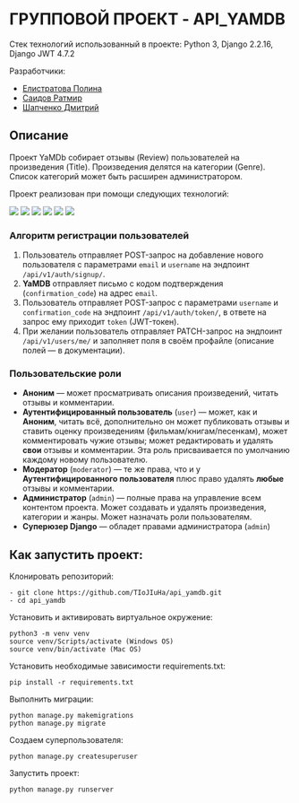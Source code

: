 # ГРУППОВОЙ ПРОЕКТ - API_YAMDB
Стек технологий использованный в проекте: Python 3, Django 2.2.16, Django JWT 4.7.2

Разработчики:
- [Елистратова Полина](https://github.com/TIoJIuHa)
- [Саидов Ратмир](https://github.com/RatmirSaidov)
- [Шапченко Дмитрий](https://github.com/dltt1)
## Описание
Проект YaMDb собирает отзывы (Review) пользователей на произведения (Title). Произведения делятся на категории (Genre). Список категорий может быть расширен администратором.

Проект реализован при помощи следующих технологий:

<img src="https://img.shields.io/badge/SQLite-07405E?style=for-the-badge&logo=sqlite&logoColor=white"/>
<img src="https://img.shields.io/badge/Django-092E20?style=for-the-badge&logo=django&logoColor=green"/>
<img src="https://img.shields.io/badge/django%20rest-ff1709?style=for-the-badge&logo=django&logoColor=white"/>
<img src="https://img.shields.io/badge/JWT-000000?style=for-the-badge&logo=JSON%20web%20tokens&logoColor=white"/>
<img src="https://img.shields.io/badge/Slack-4A154B?style=for-the-badge&logo=slack&logoColor=white"/>
<img src="https://img.shields.io/badge/VSCode-0078D4?style=for-the-badge&logo=visual%20studio%20code&logoColor=white"/>

### Алгоритм регистрации пользователей
  1. Пользователь отправляет POST-запрос на добавление нового пользователя с параметрами `email` и `username` на эндпоинт `/api/v1/auth/signup/`.
  2. **YaMDB** отправляет письмо с кодом подтверждения (`confirmation_code`) на адрес  `email`.
  3. Пользователь отправляет POST-запрос с параметрами `username` и `confirmation_code` на эндпоинт `/api/v1/auth/token/`, в ответе на запрос ему приходит `token` (JWT-токен).
  4. При желании пользователь отправляет PATCH-запрос на эндпоинт `/api/v1/users/me/` и заполняет поля в своём профайле (описание полей — в документации).

### Пользовательские роли
  - **Аноним** — может просматривать описания произведений, читать отзывы и комментарии.
  - **Аутентифицированный пользователь** (`user`) — может, как и **Аноним**, читать всё, дополнительно он может публиковать отзывы и ставить оценку произведениям (фильмам/книгам/песенкам), может комментировать чужие отзывы; может редактировать и удалять **свои** отзывы и комментарии. Эта роль присваивается по умолчанию каждому новому пользователю.
  - **Модератор** (`moderator`) — те же права, что и у **Аутентифицированного пользователя** плюс право удалять **любые** отзывы и комментарии.
  - **Администратор** (`admin`) — полные права на управление всем контентом проекта. Может создавать и удалять произведения, категории и жанры. Может назначать роли пользователям. 
  - **Суперюзер Django** — обладет правами администратора (`admin`)
## Как запустить проект:
Клонировать репозиторий:

```
- git clone https://github.com/TIoJIuHa/api_yamdb.git
- cd api_yamdb
```

Установить и активировать виртуальное окружение:
```
python3 -m venv venv
source venv/Scripts/activate (Windows OS)
source venv/bin/activate (Mac OS)
```
Установить необходимые зависимости requirements.txt:

```
pip install -r requirements.txt
```

Выполнить миграции:

```
python manage.py makemigrations
python manage.py migrate
```
Создаем суперпользователя:

```
python manage.py createsuperuser
```
Запустить проект:

```
python manage.py runserver
```